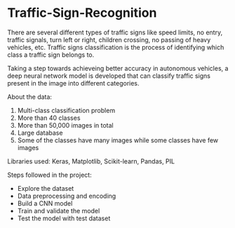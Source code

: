 # Traffic-Sign-Recognition

There are several different types of traffic signs like speed limits, no entry, traffic signals, turn left or right, children crossing, no passing of heavy vehicles, etc. Traffic signs classification is the process of identifying which class a traffic sign belongs to.

Taking a step towards achieveing better accuracy in autonomous vehicles, a deep neural network model is developed that can classify traffic signs present in the image into different categories.

About the data:
1.   Multi-class classification problem
2.   More than 40 classes
3.   More than 50,000 images in total
4.   Large database
5.   Some of the classes have many images while some classes have few images

Libraries used: Keras, Matplotlib, Scikit-learn, Pandas, PIL

Steps followed in the project:
- Explore the dataset
- Data preprocessing and encoding
- Build a CNN model
- Train and validate the model
- Test the model with test dataset
